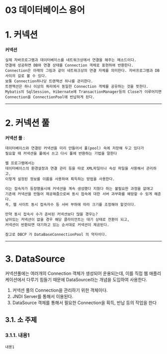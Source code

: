 03 데이터베이스 용어
=======================
# 1. 커넥션
**커넥션**
```
실제 자바프로그램과 데이터베이스를 네트워크상에서 연결을 해주는 메소드이다. 
연결에 성공하면 DB와 연결 상태를 Connection 객체로 표현하여 반환한다.
Connection은 아래의 그림과 같이 네트워크상의 연결 자체를 의미한다. 자바프로그램과 DB사이의 길로 볼 수 있다. 
보통 Connection하나당 트랜잭션 하나를 관리한다. 
트랜잭션은 하나 이상의 쿼리에서 동일한 Connection 객체를 공유하는 것을 뜻한다. 
Mybatis의 SqlSession, Hibernate에 TransactionManager등의 Close가 이루어지면
Connection을 ConnectionPool에 반납하게 된다.
```
***
# 2. 커넥션 풀
**커넥션 풀** : 
```
데이터베이스와 연결된 커넥션을 미리 만들어서 풀(pool) 속에 저장해 두고 있다가 
필요할 때 커넥션을 풀에서 쓰고 다시 풀에 반환하는 기법을 말한다

웹 프로그램에서는 
데이터베이스의 환경설정과 연결 관리 등을 따로 XML파일이나 속성 파일을 사용해서 관리하고, 
이렇게 설정된 정보를 이름을 사용하여 획득하는 방법을 사용한다.

이는 접속자가 등장했을시에 커넥션을 계속 생성했다 지웠다 하는 불필요한 과정을 없애고 
기존에 커넥션을 만들어 제공해줌으로써 동시 접속에 대한 서버 과부화를 예방할 수 있게 해준다.   
즉, 웹 사이트 동시 접속자수 등 서버 부하에 따라 크기를 조정해야 할것이다.

만약 동시 접속사 수가 준비된 커넥션보다 많을 경우는?  
남아있는 커넥션이 없을 경우 해당 클라이언트는 대기 상태로 전환이 되고, 
커넥션이 반환되면 대기하고 있는 순서대로 커넥션이 제공된다.

참고로 DBCP 가 DataBaseConnectionPool 의 약자이다.
```
   
***
# 3. DataSource
커넥션풀에는 여러개의 Connection 객체가 생성되어 운용되는데, 
이를 직접 웹 애플리케이션에서 다루기 힘들기 때문에 DataSource라는 개념을 도입하여 사용한다.   

1. 커넥션 풀의 Connection을 관리하기 위한 객체이다.
2. JNDI Server를 통해서 이용된다.
3. DataSource 객체를 통해서 필요한 Connection을 획득, 반납 등의 작업을 한다

## 3.1. 소 주제
### 3.1.1. 내용1
```
내용1
```
